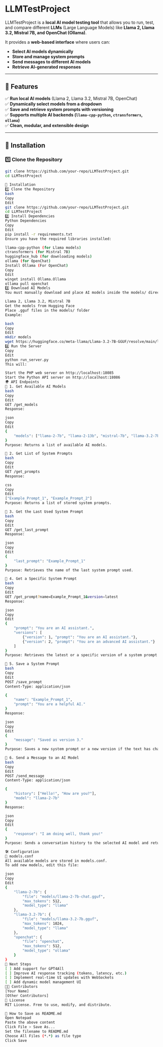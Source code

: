 # LLMTestProject
LLMTestProject is a **local AI model testing tool** that allows you to run, test, and compare different **LLMs** (Large Language Models) like **Llama 2, Llama 3.2, Mistral 7B, and OpenChat (Ollama)**.

It provides a **web-based interface** where users can:
- **Select AI models dynamically**
- **Store and manage system prompts**
- **Send messages to different AI models**
- **Retrieve AI-generated responses**

---

## 🚀 Features
✅ **Run local AI models** (Llama 2, Llama 3.2, Mistral 7B, OpenChat)  
✅ **Dynamically select models from a dropdown**  
✅ **Save and retrieve system prompts with versioning**  
✅ **Supports multiple AI backends (`llama-cpp-python`, `ctransformers`, `ollama`)**  
✅ **Clean, modular, and extensible design**

---

## 📌 Installation

### 1️⃣ Clone the Repository
```bash
git clone https://github.com/your-repo/LLMTestProject.git
cd LLMTestProject

📌 Installation
1️⃣ Clone the Repository
bash
Copy
Edit
git clone https://github.com/your-repo/LLMTestProject.git
cd LLMTestProject
2️⃣ Install Dependencies
Python Dependencies
Copy
Edit
pip install -r requirements.txt
Ensure you have the required libraries installed:

llama-cpp-python (for Llama models)
ctransformers (for Mistral 7B)
huggingface_hub (for downloading models)
ollama (for OpenChat)
Install Ollama (For OpenChat)
Copy
Edit
winget install Ollama.Ollama
ollama pull openchat
3️⃣ Download AI Models
You must manually download and place AI models inside the models/ directory.

Llama 2, Llama 3.2, Mistral 7B
Get the models from Hugging Face
Place .gguf files in the models/ folder
Example:

bash
Copy
Edit
mkdir models
wget https://huggingface.co/meta-llama/Llama-3.2-7B-GGUF/resolve/main/llama-3.2-7b.Q4_K_M.gguf -O models/llama-3.2-7b.gguf
4️⃣ Run the Server
Copy
Edit
python run_server.py
This will:

Start the PHP web server on http://localhost:18085
Start the Python API server on http://localhost:18086
🌍 API Endpoints
📌 1. Get Available AI Models
bash
Copy
Edit
GET /get_models
Response:

json
Copy
Edit
{
    "models": ["llama-2-7b", "llama-2-13b", "mistral-7b", "llama-3.2-7b", "openchat"]
}
Purpose: Returns a list of available AI models.

📌 2. Get List of System Prompts
bash
Copy
Edit
GET /get_prompts
Response:

css
Copy
Edit
["Example_Prompt_1", "Example_Prompt_2"]
Purpose: Returns a list of stored system prompts.

📌 3. Get the Last Used System Prompt
bash
Copy
Edit
GET /get_last_prompt
Response:

json
Copy
Edit
{
    "last_prompt": "Example_Prompt_1"
}
Purpose: Retrieves the name of the last system prompt used.

📌 4. Get a Specific System Prompt
bash
Copy
Edit
GET /get_prompt?name=Example_Prompt_1&version=latest
Response:

json
Copy
Edit
{
    "prompt": "You are an AI assistant.",
    "versions": [
        {"version": 1, "prompt": "You are an AI assistant."},
        {"version": 2, "prompt": "You are an advanced AI assistant."}
    ]
}
Purpose: Retrieves the latest or a specific version of a system prompt.

📌 5. Save a System Prompt
bash
Copy
Edit
POST /save_prompt
Content-Type: application/json

{
    "name": "Example_Prompt_1",
    "prompt": "You are a helpful AI."
}
Response:

json
Copy
Edit
{
    "message": "Saved as version 3."
}
Purpose: Saves a new system prompt or a new version if the text has changed.

📌 6. Send a Message to an AI Model
bash
Copy
Edit
POST /send_message
Content-Type: application/json

{
    "history": ["Hello!", "How are you?"],
    "model": "llama-2-7b"
}
Response:

json
Copy
Edit
{
    "response": "I am doing well, thank you!"
}
Purpose: Sends a conversation history to the selected AI model and returns a response.

🛠 Configuration
🔧 models.conf
All available models are stored in models.conf.
To add new models, edit this file:

json
Copy
Edit
{
    "llama-2-7b": {
        "file": "models/llama-2-7b-chat.gguf",
        "max_tokens": 512,
        "model_type": "llama"
    },
    "llama-3.2-7b": {
        "file": "models/llama-3.2-7b.gguf",
        "max_tokens": 1024,
        "model_type": "llama"
    },
    "openchat": {
        "file": "openchat",
        "max_tokens": 512,
        "model_type": "ollama"
    }
}
🎯 Next Steps
[ ] Add support for GPT4All
[ ] Improve AI response tracking (tokens, latency, etc.)
[ ] Implement real-time UI updates with WebSockets
[ ] Add dynamic model management UI
👨‍💻 Contributors
[Your Name]
[Other Contributors]
📜 License
MIT License. Free to use, modify, and distribute.

📌 How to Save as README.md
Open Notepad
Paste the above content
Click File > Save As...
Set the filename to README.md
Choose All Files (*.*) as file type
Click Save